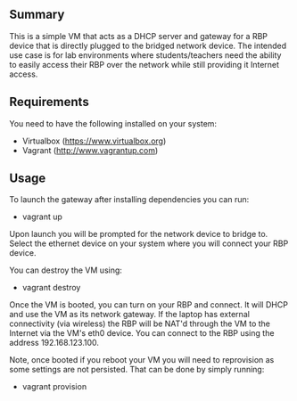 ## Summary

This is a simple VM that acts as a DHCP server and gateway for a RBP device
that is directly plugged to the bridged network device. The intended use
case is for lab environments where students/teachers need the ability to easily
access their RBP over the network while still providing it Internet access.

## Requirements

You need to have the following installed on your system:

* Virtualbox (https://www.virtualbox.org)
* Vagrant (http://www.vagrantup.com)

## Usage

To launch the gateway after installing dependencies you can run:

* vagrant up

Upon launch you will be prompted for the network device to bridge to. Select
the ethernet device on your system where you will connect your RBP device.

You can destroy the VM using:

* vagrant destroy

Once the VM is booted, you can turn on your RBP and connect. It will DHCP and 
use the VM as its network gateway. If the laptop has external connectivity (via
wireless) the RBP will be NAT'd through the VM to the Internet via the VM's
eth0 device. You can connect to the RBP using the address 192.168.123.100.

Note, once booted if you reboot your VM you will need to reprovision as some
settings are not persisted. That can be done by simply running:

* vagrant provision
